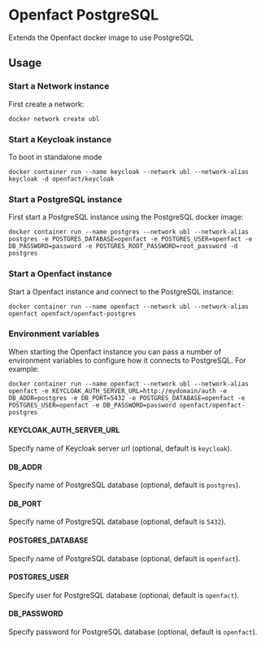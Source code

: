 # Openfact PostgreSQL

Extends the Openfact docker image to use PostgreSQL

## Usage

### Start a Network instance

First create a network:

    docker network create ubl

### Start a Keycloak instance
To boot in standalone mode

    docker container run --name keycloak --network ubl --network-alias keycloak -d openfact/keycloak

### Start a PostgreSQL instance

First start a PostgreSQL instance using the PostgreSQL docker image:

    docker container run --name postgres --network ubl --network-alias postgres -e POSTGRES_DATABASE=openfact -e POSTGRES_USER=openfact -e DB_PASSWORD=password -e POSTGRES_ROOT_PASSWORD=root_password -d postgres

### Start a Openfact instance

Start a Openfact instance and connect to the PostgreSQL instance:

    docker container run --name openfact --network ubl --network-alias openfact openfact/openfact-postgres

### Environment variables

When starting the Openfact instance you can pass a number of environment variables to configure how it connects to PostgreSQL. For example:

    docker container run --name openfact --network ubl --network-alias openfact -e KEYCLOAK_AUTH_SERVER_URL=http://mydomain/auth -e DB_ADDR=postgres -e DB_PORT=5432 -e POSTGRES_DATABASE=openfact -e POSTGRES_USER=openfact -e DB_PASSWORD=password openfact/openfact-postgres

#### KEYCLOAK_AUTH_SERVER_URL

Specify name of Keycloak server url (optional, default is `keycloak`).

#### DB_ADDR

Specify name of PostgreSQL database (optional, default is `postgres`).

#### DB_PORT

Specify name of PostgreSQL database (optional, default is `5432`).

#### POSTGRES_DATABASE

Specify name of PostgreSQL database (optional, default is `openfact`).

#### POSTGRES_USER

Specify user for PostgreSQL database (optional, default is `openfact`).

#### DB_PASSWORD

Specify password for PostgreSQL database (optional, default is `openfact`).